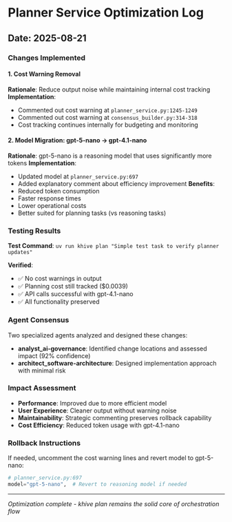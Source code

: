 # Planner Service Optimization Log

## Date: 2025-08-21

### Changes Implemented

#### 1. Cost Warning Removal
**Rationale**: Reduce output noise while maintaining internal cost tracking
**Implementation**:
- Commented out cost warning at `planner_service.py:1245-1249`
- Commented out cost warning at `consensus_builder.py:314-318`
- Cost tracking continues internally for budgeting and monitoring

#### 2. Model Migration: gpt-5-nano → gpt-4.1-nano
**Rationale**: gpt-5-nano is a reasoning model that uses significantly more tokens
**Implementation**:
- Updated model at `planner_service.py:697`
- Added explanatory comment about efficiency improvement
**Benefits**:
- Reduced token consumption
- Faster response times
- Lower operational costs
- Better suited for planning tasks (vs reasoning tasks)

### Testing Results

**Test Command**: `uv run khive plan "Simple test task to verify planner updates"`

**Verified**:
- ✅ No cost warnings in output
- ✅ Planning cost still tracked ($0.0039)
- ✅ API calls successful with gpt-4.1-nano
- ✅ All functionality preserved

### Agent Consensus

Two specialized agents analyzed and designed these changes:
- **analyst_ai-governance**: Identified change locations and assessed impact (92% confidence)
- **architect_software-architecture**: Designed implementation approach with minimal risk

### Impact Assessment

- **Performance**: Improved due to more efficient model
- **User Experience**: Cleaner output without warning noise
- **Maintainability**: Strategic commenting preserves rollback capability
- **Cost Efficiency**: Reduced token usage with gpt-4.1-nano

### Rollback Instructions

If needed, uncomment the cost warning lines and revert model to gpt-5-nano:
```python
# planner_service.py:697
model="gpt-5-nano",  # Revert to reasoning model if needed
```

---
*Optimization complete - khive plan remains the solid core of orchestration flow*